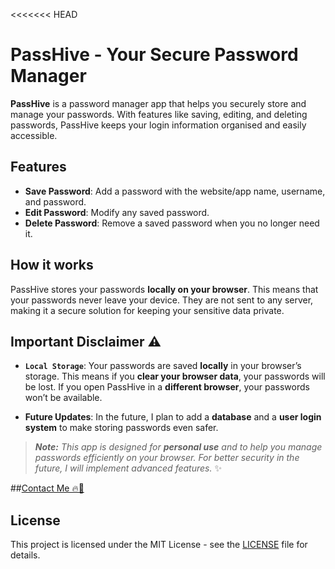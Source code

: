 <<<<<<< HEAD
# PassHive - Your Secure Password Manager

**PassHive** is a password manager app that helps you securely store and manage your passwords. With features like saving, editing, and deleting passwords, PassHive keeps your login information organised and easily accessible.

## Features
- **Save Password**: Add a password with the website/app name, username, and password.
- **Edit Password**: Modify any saved password.
- **Delete Password**: Remove a saved password when you no longer need it.

## How it works
PassHive stores your passwords **locally on your browser**. This means that your passwords never leave your device. They are not sent to any server, making it a secure solution for keeping your sensitive data private.

## Important Disclaimer ⚠️
- **`Local Storage`**: Your passwords are saved **locally** in your browser’s storage. This means if you **clear your browser data**, your passwords will be lost. If you open PassHive in a **different browser**, your passwords won’t be available.

- **Future Updates**: In the future, I plan to add a **database** and a **user login system** to make storing passwords even safer.

> _**Note:** This app is designed for **personal use** and to help you manage passwords efficiently on your browser. For better security in the future, I will implement advanced features._ ✨

##[Contact Me 🔥🤝](https://sahilmaurya.vercel.app)

## License

This project is licensed under the MIT License - see the [LICENSE](./LICENSE) file for details.

